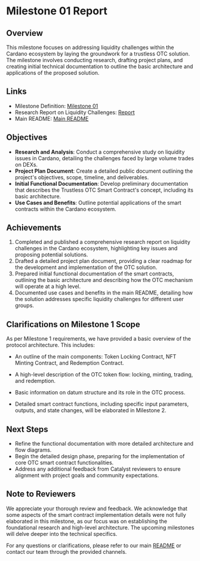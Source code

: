 # Milestone 01 Report

## Overview

This milestone focuses on addressing liquidity challenges within the Cardano ecosystem by laying the groundwork for a trustless OTC solution. The milestone involves conducting research, drafting project plans, and creating initial technical documentation to outline the basic architecture and applications of the proposed solution.

## Links

- Milestone Definition: [Milestone 01](https://milestones.projectcatalyst.io/projects/1200222/milestones/1)
- Research Report on Liquidity Challenges: [Report](https://docs.google.com/document/d/1WZ7hvn7w34FM8f7xvnZdzBhkokn43SrJW2hU8AAui-c/)
- Main README: [Main README](../README.md)

## Objectives

- **Research and Analysis**: Conduct a comprehensive study on liquidity issues in Cardano, detailing the challenges faced by large volume trades on DEXs.
- **Project Plan Document**: Create a detailed public document outlining the project's objectives, scope, timeline, and deliverables.
- **Initial Functional Documentation**: Develop preliminary documentation that describes the Trustless OTC Smart Contract's concept, including its basic architecture.
- **Use Cases and Benefits**: Outline potential applications of the smart contracts within the Cardano ecosystem.

## Achievements

1. Completed and published a comprehensive research report on liquidity challenges in the Cardano ecosystem, highlighting key issues and proposing potential solutions.
2. Drafted a detailed project plan document, providing a clear roadmap for the development and implementation of the OTC solution.
3. Prepared initial functional documentation of the smart contracts, outlining the basic architecture and describing how the OTC mechanism will operate at a high level.
4. Documented use cases and benefits in the main README, detailing how the solution addresses specific liquidity challenges for different user groups.

## Clarifications on Milestone 1 Scope

As per Milestone 1 requirements, we have provided a basic overview of the protocol architecture. This includes:
  - An outline of the main components: Token Locking Contract, NFT Minting Contract, and Redemption Contract.
  - A high-level description of the OTC token flow: locking, minting, trading, and redemption.
  - Basic information on datum structure and its role in the OTC process.

- Detailed smart contract functions, including specific input parameters, outputs, and state changes, will be elaborated in Milestone 2. 

## Next Steps

- Refine the functional documentation with more detailed architecture and flow diagrams.
- Begin the detailed design phase, preparing for the implementation of core OTC smart contract functionalities.
- Address any additional feedback from Catalyst reviewers to ensure alignment with project goals and community expectations.

## Note to Reviewers

We appreciate your thorough review and feedback. We acknowledge that some aspects of the smart contract implementation details were not fully elaborated in this milestone, as our focus was on establishing the foundational research and high-level architecture. The upcoming milestones will delve deeper into the technical specifics.

For any questions or clarifications, please refer to our main [README](../README.md) or contact our team through the provided channels.